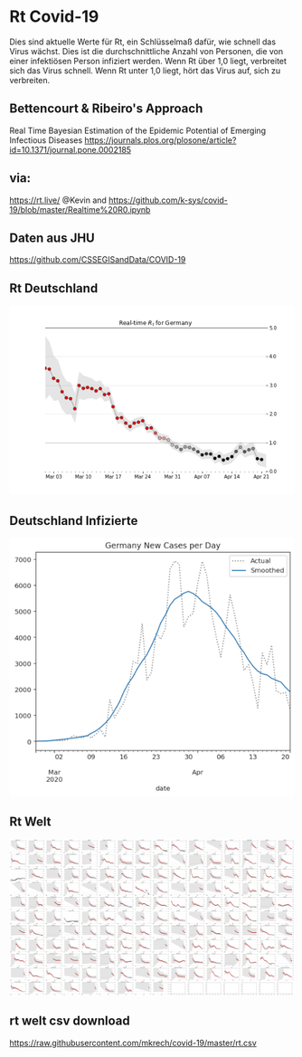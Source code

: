 # Rt Covid-19

Dies sind aktuelle Werte für Rt, ein Schlüsselmaß dafür, wie schnell das Virus wächst. Dies ist die durchschnittliche Anzahl von Personen, die von einer infektiösen Person infiziert werden. Wenn Rt über 1,0 liegt, verbreitet sich das Virus schnell. Wenn Rt unter 1,0 liegt, hört das Virus auf, sich zu verbreiten.

## Bettencourt & Ribeiro's Approach
Real Time Bayesian Estimation of the Epidemic Potential of Emerging Infectious Diseases
https://journals.plos.org/plosone/article?id=10.1371/journal.pone.0002185


## via: 
https://rt.live/ @Kevin and 
https://github.com/k-sys/covid-19/blob/master/Realtime%20R0.ipynb

## Daten aus JHU
https://github.com/CSSEGISandData/COVID-19

## Rt Deutschland
![Rt Deutschland](https://raw.githubusercontent.com/mkrech/covid-19/master/Germany.png) 

## Deutschland Infizierte 
![Deutschland Infizierte](https://raw.githubusercontent.com/mkrech/covid-19/master/Germany_new_cases.png)

## Rt Welt
![Rt Deutschland](https://raw.githubusercontent.com/mkrech/covid-19/master/world.png) 

## rt welt csv download
https://raw.githubusercontent.com/mkrech/covid-19/master/rt.csv
